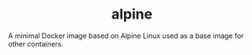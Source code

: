 <!---
NOTE: AUTO-GENERATED FILE
to edit this file, instead edit its template at: ./github/scripts/templates/container/README.md.j2
-->
<div align="center">

# alpine

</div>

A minimal Docker image based on Alpine Linux used as a base image for other containers.